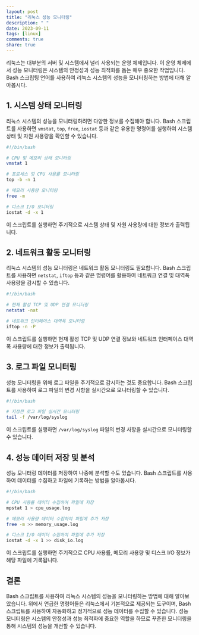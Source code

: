 ```yaml
---
layout: post
title: "리눅스 성능 모니터링"
description: " "
date: 2023-09-11
tags: [linux]
comments: true
share: true
---
```


리눅스는 대부분의 서버 및 시스템에서 널리 사용되는 운영 체제입니다. 이 운영 체제에서 성능 모니터링은 시스템의 안정성과 성능 최적화를 돕는 매우 중요한 작업입니다. Bash 스크립팅 언어를 사용하여 리눅스 시스템의 성능을 모니터링하는 방법에 대해 알아봅시다.

## 1. 시스템 상태 모니터링

리눅스 시스템의 성능을 모니터링하려면 다양한 정보를 수집해야 합니다. Bash 스크립트를 사용하면 `vmstat`, `top`, `free`, `iostat` 등과 같은 유용한 명령어를 실행하여 시스템 상태 및 자원 사용량을 확인할 수 있습니다.

```bash
#!/bin/bash

# CPU 및 메모리 상태 모니터링
vmstat 1

# 프로세스 및 CPU 사용률 모니터링
top -b -n 1

# 메모리 사용량 모니터링
free -m

# 디스크 I/O 모니터링
iostat -d -x 1
```

이 스크립트를 실행하면 주기적으로 시스템 상태 및 자원 사용량에 대한 정보가 출력됩니다.

## 2. 네트워크 활동 모니터링

리눅스 시스템의 성능 모니터링은 네트워크 활동 모니터링도 필요합니다. Bash 스크립트를 사용하면 `netstat`, `iftop` 등과 같은 명령어를 활용하여 네트워크 연결 및 대역폭 사용량을 감시할 수 있습니다.

```bash
#!/bin/bash

# 현재 활성 TCP 및 UDP 연결 모니터링
netstat -nat

# 네트워크 인터페이스 대역폭 모니터링
iftop -n -P
```

이 스크립트를 실행하면 현재 활성 TCP 및 UDP 연결 정보와 네트워크 인터페이스 대역폭 사용량에 대한 정보가 출력됩니다.

## 3. 로그 파일 모니터링

성능 모니터링을 위해 로그 파일을 주기적으로 감시하는 것도 중요합니다. Bash 스크립트를 사용하여 로그 파일의 변경 사항을 실시간으로 모니터링할 수 있습니다.

```bash
#!/bin/bash

# 지정한 로그 파일 실시간 모니터링
tail -f /var/log/syslog
```

이 스크립트를 실행하면 `/var/log/syslog` 파일의 변경 사항을 실시간으로 모니터링할 수 있습니다.

## 4. 성능 데이터 저장 및 분석

성능 모니터링 데이터를 저장하여 나중에 분석할 수도 있습니다. Bash 스크립트를 사용하여 데이터를 수집하고 파일에 기록하는 방법을 알아봅시다.

```bash
#!/bin/bash

# CPU 사용률 데이터 수집하여 파일에 저장
mpstat 1 > cpu_usage.log

# 메모리 사용량 데이터 수집하여 파일에 추가 저장
free -m >> memory_usage.log

# 디스크 I/O 데이터 수집하여 파일에 추가 저장
iostat -d -x 1 >> disk_io.log
```

이 스크립트를 실행하면 주기적으로 CPU 사용률, 메모리 사용량 및 디스크 I/O 정보가 해당 파일에 기록됩니다.

## 결론

Bash 스크립트를 사용하여 리눅스 시스템의 성능을 모니터링하는 방법에 대해 알아보았습니다. 위에서 언급한 명령어들은 리눅스에서 기본적으로 제공되는 도구이며, Bash 스크립트를 사용하여 자동화하고 정기적으로 성능 데이터를 수집할 수 있습니다. 성능 모니터링은 시스템의 안정성과 성능 최적화에 중요한 역할을 하므로 꾸준한 모니터링을 통해 시스템의 성능을 개선할 수 있습니다.